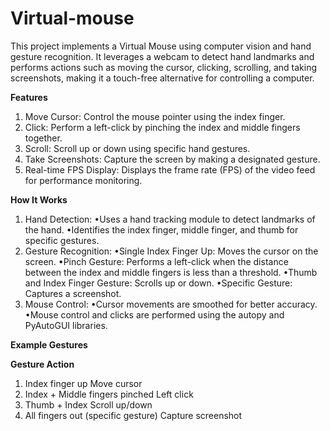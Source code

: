# Virtual-mouse

This project implements a Virtual Mouse using computer vision and hand gesture recognition. It leverages a webcam to detect hand landmarks and performs actions such as moving the cursor, clicking, scrolling, and taking screenshots, making it a touch-free alternative for controlling a computer.

**Features**
1. Move Cursor: Control the mouse pointer using the index finger.
2. Click: Perform a left-click by pinching the index and middle fingers together.
3. Scroll: Scroll up or down using specific hand gestures.
4. Take Screenshots: Capture the screen by making a designated gesture.
5. Real-time FPS Display: Displays the frame rate (FPS) of the video feed for performance monitoring.

 **How It Works**
1. Hand Detection:
•Uses a hand tracking module to detect landmarks of the hand.
•Identifies the index finger, middle finger, and thumb for specific gestures.
2. Gesture Recognition:
•Single Index Finger Up: Moves the cursor on the screen.
•Pinch Gesture: Performs a left-click when the distance between the index and middle fingers is less than a threshold.
•Thumb and Index Finger Gesture: Scrolls up or down.
•Specific Gesture: Captures a screenshot.
3. Mouse Control:
•Cursor movements are smoothed for better accuracy.
•Mouse control and clicks are performed using the autopy and PyAutoGUI libraries.

**Example Gestures**
   
**Gesture	                                Action**
1. Index finger up	                        Move cursor
2. Index + Middle fingers pinched	        Left click
3. Thumb + Index	                          Scroll up/down
4. All fingers out (specific gesture)	    Capture screenshot
